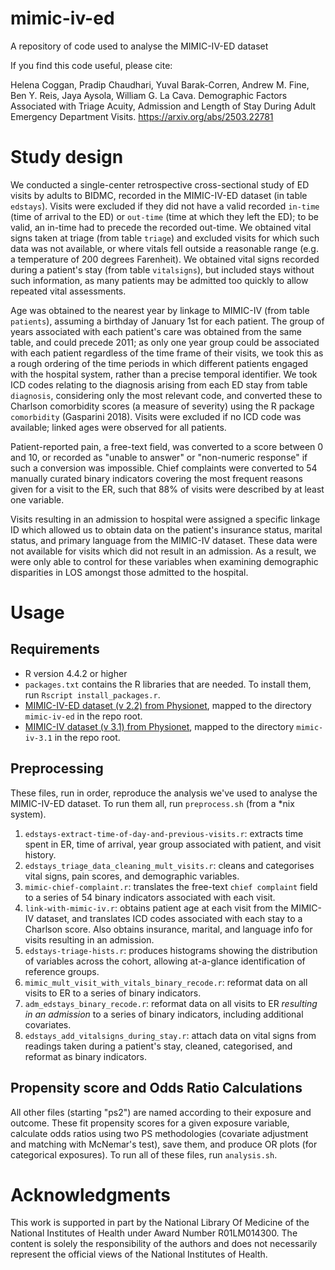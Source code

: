 # mimic-iv-ed

A repository of code used to analyse the MIMIC-IV-ED dataset

If you find this code useful, please cite:

Helena Coggan, Pradip Chaudhari, Yuval Barak-Corren, Andrew M. Fine, Ben Y. Reis, Jaya Aysola, William G. La Cava.
Demographic Factors Associated with Triage Acuity, Admission and Length of Stay During Adult Emergency Department Visits.
https://arxiv.org/abs/2503.22781

# Study design

We conducted a single-center retrospective cross-sectional study of ED visits by adults to BIDMC, recorded in the MIMIC-IV-ED dataset (in table `edstays`). Visits were excluded if they did not have a valid recorded `in-time` (time of arrival to the ED) or `out-time` (time at which they left the ED); to be valid, an in-time had to precede the recorded out-time. We obtained vital signs taken at triage (from table `triage`) and excluded visits for which such data was not available, or where vitals fell outside a reasonable range (e.g. a temperature of 200 degrees Farenheit). We obtained vital signs recorded during a patient's stay (from table `vitalsigns`), but included stays without such information, as many patients may be admitted too quickly to allow repeated vital assessments. 

Age was obtained to the nearest year by linkage to MIMIC-IV (from table `patients`), assuming a birthday of January 1st for each patient. The group of years associated with each patient's care was obtained from the same table, and could precede 2011; as only one year group could be associated with each patient regardless of the time frame of their visits, we took this as a rough ordering of the time periods in which different patients engaged with the hospital system, rather than a precise temporal identifier. We took ICD codes relating to the diagnosis arising from each ED stay from table `diagnosis`, considering only the most relevant code, and converted these to Charlson comorbidity scores (a measure of severity) using the R package `comorbidity` (Gasparini 2018). Visits were excluded if no ICD code was available; linked ages were observed for all patients.

Patient-reported pain, a free-text field, was converted to a score between 0 and 10, or recorded as "unable to answer" or "non-numeric response" if such a conversion was impossible. Chief complaints were converted to 54 manually curated binary indicators covering the most frequent reasons given for a visit to the ER, such that 88% of visits were described by at least one variable.

Visits resulting in an admission to hospital were assigned a specific linkage ID which allowed us to obtain data on the patient's insurance status, marital status, and primary language from the MIMIC-IV dataset. These data were not available for visits which did not result in an admission. As a result, we were only able to control for these variables when examining demographic disparities in LOS amongst those admitted to the hospital.

# Usage 


## Requirements

- R version 4.4.2 or higher
- `packages.txt` contains the R libraries that are needed. To install them, run `Rscript install_packages.r`. 
- [MIMIC-IV-ED dataset (v 2.2) from Physionet](https://physionet.org/content/mimic-iv-ed/2.2/), mapped to the directory `mimic-iv-ed` in the repo root. 
- [MIMIC-IV dataset (v 3.1) from Physionet](https://physionet.org/content/mimiciv/3.1/), mapped to the directory `mimic-iv-3.1` in the repo root. 

## Preprocessing

These files, run in order, reproduce the analysis we've used to analyse the MIMIC-IV-ED dataset.
To run them all, run `preprocess.sh` (from a *nix system). 

1. `edstays-extract-time-of-day-and-previous-visits.r`: extracts time spent in ER, time of arrival, year group associated with patient, and visit history.
2. `edstays_triage_data_cleaning_mult_visits.r`: cleans and categorises vital signs, pain scores, and demographic variables.
3. `mimic-chief-complaint.r`: translates the free-text `chief complaint` field to a series of 54 binary indicators associated with each visit.
4. `link-with-mimic-iv.r`: obtains patient age at each visit from the MIMIC-IV dataset, and translates ICD codes associated with each stay to a Charlson score. Also obtains insurance, marital, and language info for visits resulting in an admission.
5. `edstays-triage-hists.r`: produces histograms showing the distribution of variables across the cohort, allowing at-a-glance identification of reference groups.
6. `mimic_mult_visit_with_vitals_binary_recode.r`: reformat data on all visits to ER to a series of binary indicators.
7. `adm_edstays_binary_recode.r`: reformat data on all visits to ER *resulting in an admission* to a series of binary indicators, including additional covariates.
8. `edstays_add_vitalsigns_during_stay.r`: attach data on vital signs from readings taken during a patient's stay, cleaned, categorised, and reformat as binary indicators.

## Propensity score and Odds Ratio Calculations
All other files (starting "ps2") are named according to their exposure and outcome. 
These fit propensity scores for a given exposure variable, calculate odds ratios using two PS methodologies (covariate adjustment and matching with McNemar's test), save them, and produce OR plots (for categorical exposures).
To run all of these files, run `analysis.sh`. 

# Acknowledgments

This work is supported in part by the National Library Of Medicine of the National Institutes of Health under Award Number R01LM014300. 
The content is solely the responsibility of the authors and does not necessarily represent the official views of the National Institutes of Health.